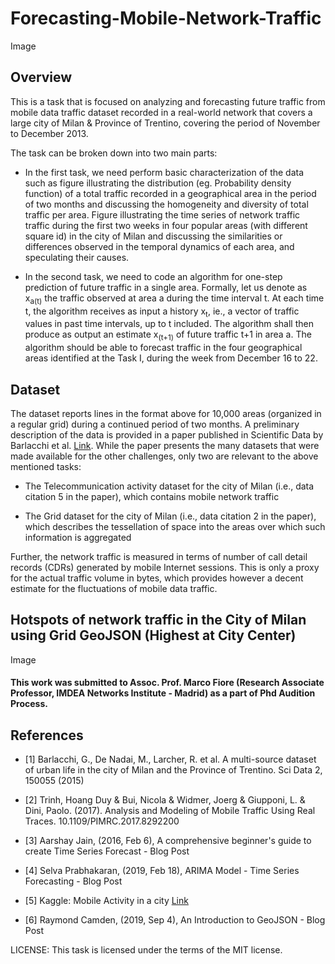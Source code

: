 # Forecasting-Mobile-Network-Traffic

Image

## Overview 

This is a task that is focused on analyzing and forecasting future traffic from mobile data traffic dataset recorded in a real-world network that covers a large city of Milan & Province of Trentino, covering the period of November to December 2013. 

The task can be broken down into two main parts: 

- In the first task, we need perform basic characterization of the data such as figure illustrating the distribution (eg. Probability density function) of a total traffic recorded in a geographical area in the period of two months and discussing the homogeneity and diversity of total traffic per area. Figure illustrating the time series of network traffic traffic during the first two weeks in four popular areas (with different square id) in the city of Milan and discussing the similarities or differences observed in the temporal dynamics of each area, and speculating their causes. 

- In the second task, we need to code an algorithm for one-step prediction of future traffic in a single area. Formally, let us denote as x<sub>a(t)</sub> the traffic observed at area a during the time interval t. At each time t, the algorithm receives as input a history x<sub>t</sub>, ie., a vector of traffic values in past time intervals, up to t included. The algorithm shall then produce as output an estimate x<sub>(t+1)</sub> of future traffic t+1 in area a. The algorithm should be able to forecast traffic in the four geographical areas identified at the Task I, during the week from December 16 to 22.
  
  
## Dataset 

The dataset reports lines in the format above for 10,000 areas (organized in a regular grid) during a continued period of two months.
A preliminary description of the data is provided in a paper published in Scientific Data by Barlacchi et al. [Link](https://www.nature.com/articles/sdata201555). While the paper presents the many datasets that were made available for the other challenges, only two are relevant to the above mentioned tasks:

- The Telecommunication activity dataset for the city of Milan (i.e., data citation 5 in the paper), which contains mobile network traffic

- The Grid dataset for the city of Milan (i.e., data citation 2 in the paper), which describes the tessellation of space into the areas over which such information is aggregated

Further, the network traffic is measured in terms of number of call detail records (CDRs) generated by mobile Internet sessions. This is
only a proxy for the actual traffic volume in bytes, which provides however a decent estimate for the fluctuations of mobile data traffic.

## Hotspots of network traffic in the City of Milan using Grid GeoJSON (Highest at City Center)

Image

#### This work was submitted to Assoc. Prof. Marco Fiore (Research Associate Professor, IMDEA Networks Institute - Madrid) as a part of Phd Audition Process. 

## References

- [1] Barlacchi, G., De Nadai, M., Larcher, R. et al. A multi-source dataset of urban life in the city
of Milan and the Province of Trentino. Sci Data 2, 150055 (2015)

- [2] Trinh, Hoang Duy & Bui, Nicola & Widmer, Joerg & Giupponi, L. & Dini, Paolo. (2017). Analysis and Modeling of Mobile Traffic Using Real Traces. 10.1109/PIMRC.2017.8292200

- [3] Aarshay Jain, (2016, Feb 6), A comprehensive beginner's guide to create Time Series Forecast - Blog Post

- [4] Selva Prabhakaran, (2019, Feb 18), ARIMA Model - Time Series Forecasting - Blog Post

- [5] Kaggle: Mobile Activity in a city [Link](https://www.kaggle.com/marcodena/mobile-phone-activity/kernels)

- [6] Raymond Camden, (2019, Sep 4), An Introduction to GeoJSON - Blog Post

LICENSE: This task is licensed under the terms of the MIT license.
